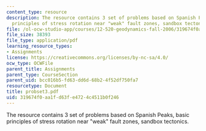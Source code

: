```yaml
---
content_type: resource
description: The resource contains 3 set of problems based on Spanish Peaks, basic
  principles of stress rotation near "weak" fault zones, sandbox tectonics.
file: /ol-ocw-studio-app/courses/12-520-geodynamics-fall-2006/319674f0aa1fd63fe4724c4511b0f246_probset3.pdf
file_size: 38393
file_type: application/pdf
learning_resource_types:
- Assignments
license: https://creativecommons.org/licenses/by-nc-sa/4.0/
ocw_type: OCWFile
parent_title: Assignments
parent_type: CourseSection
parent_uid: bcc016b5-fd63-dd6d-68b2-4f52df750fa7
resourcetype: Document
title: probset3.pdf
uid: 319674f0-aa1f-d63f-e472-4c4511b0f246
---
```

The resource contains 3 set of problems based on Spanish Peaks, basic principles of stress rotation near "weak" fault zones, sandbox tectonics.